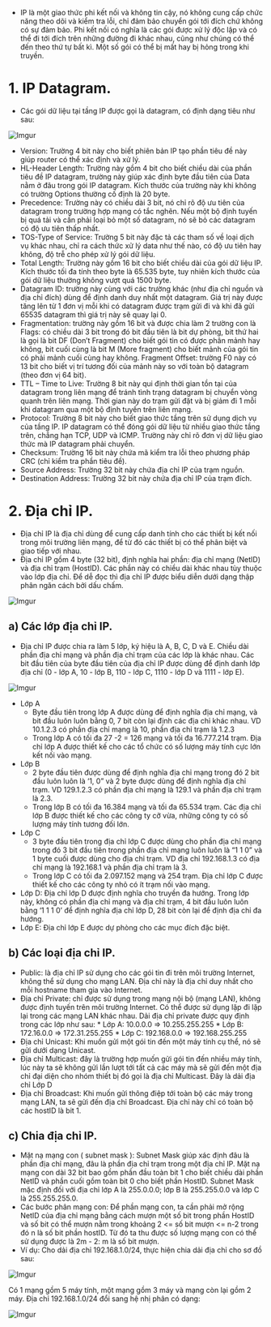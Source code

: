 - IP là một giao thức phi kết nối và không tin cậy, nó không cung cấp chức năng theo dõi và kiểm tra lỗi, chỉ đảm bảo chuyển gói tới đích chứ không có sự đảm bảo. Phi kết nối có nghĩa là các gói được xử lý độc lập và có thể đi tới đích trên những đường đi khác nhau, cũng như chúng có thể đến theo thứ tự bất kì. Một số gói có thể bị mất hay bị hỏng trong khi truyền.

# 1. IP Datagram.
* Các gói dữ liệu tại tầng IP được gọi là datagram, có định dạng tiêu như sau:

![Imgur](https://i.imgur.com/oS0EZgn.png)

  * Version: Trường 4 bit này cho biết phiên bản IP tạo phần tiêu đề này giúp router có thể xác định và xử lý.
  * HL-Header Length: Trường này gồm 4 bit cho biết chiều dài của phần tiêu đề IP datagram, trường này giúp xác định byte đầu tiên của Data nằm ở đâu trong gói IP datagram. Kích thước của trường này khi không có trường Options thường cố định là 20 byte.
  * Precedence: Trường này có chiều dài 3 bit, nó chỉ rõ độ ưu tiên của datagram trong trường hợp mạng có tắc nghẽn. Nếu một bộ định tuyến bị quá tải và cần phải loại bỏ một số datagram, nó sẽ bỏ các datagram có độ ưu tiên thấp nhất.
  * TOS-Type of Service: Trường 5 bit này đặc tả các tham số về loại dịch vụ khác nhau, chỉ ra cách thức xử lý data như thế nào, có độ ưu tiên hay không, độ trễ cho phép xử lý gói dữ liệu.
  * Total Length: Trường này gồm 16 bit cho biết chiều dài của gói dữ liệu IP. Kích thước tối đa tính theo byte là 65.535 byte, tuy nhiên kích thước của gói dữ liệu thường không vượt quá 1500 byte.
  * Datagram ID: trường này cùng với các trường khác (như địa chỉ nguồn và địa chỉ đích) dùng để định danh duy nhất một datagram. Giá trị này được tăng lên từ 1 đơn vị mỗi khi có datagram được trạm gửi đi và khi đã gửi 65535 datagram thì giá trị này sẽ quay lại 0.
  * Fragmentation: trường này gồm 16 bit và được chia làm 2 trường con là Flags: có chiều dài 3 bit trong đó bit đầu tiên là bit dự phòng, bit thứ hai là gọi là bit DF (Don’t Fragment) cho biết gói tin có được phân mảnh hay không, bit cuối cùng là bit M (More fragment) cho biết mảnh của gói tin có phải mảnh cuối cùng hay không. Fragment Offset: trường F0 này có 13 bit cho biết vị trí tương đối của mảnh này so với toàn bộ datagram (theo đơn vị 64 bit). 
  * TTL – Time to Live: Trường 8 bit này qui định thời gian tồn tại của datagram trong liên mạng để tránh tình trạng datagram bị chuyển vòng quanh trên liên mạng. Thời gian này do trạm gửi đặt và bị giảm đi 1 mỗi khi datagram qua một bộ định tuyến trên liên mạng.
  * Protocol: Trường 8 bit này cho biết giao thức tầng trên sử dụng dịch vụ của tầng IP. IP datagram có thể đóng gói dữ liệu từ nhiều giao thức tầng trên, chẳng hạn TCP, UDP và ICMP. Trường này chỉ rõ đơn vị dữ liệu giao thức mà IP datagram phải chuyển.
  * Checksum: Trường 16 bit này chứa mã kiểm tra lỗi theo phương pháp CRC (chỉ kiểm tra phần tiêu đề).
  * Source Address: Trường 32 bit này chứa địa chỉ IP của trạm nguồn.
  * Destination Address: Trường 32 bit này chứa địa chỉ IP của trạm đích.

# 2. Địa chỉ IP.
* Địa chỉ IP là địa chỉ dùng để cung cấp danh tính cho các thiết bị kết nối trong môi trường liên mạng, để từ đó các thiết bị có thể phân biệt và giao tiếp với nhau.
* Địa chỉ IP gồm 4 byte (32 bit), định nghĩa hai phần: địa chỉ mạng (NetID) và địa chỉ trạm (HostID). Các phần này có chiều dài khác nhau tùy thuộc  vào lớp địa chỉ. Để dễ đọc thì địa chỉ IP được biểu diễn dưới dạng thập phân ngăn cách bởi dấu chấm.

![Imgur](https://i.imgur.com/BxVp4MI.png)

## a) Các lớp địa chỉ IP.
* Địa chỉ IP được chia ra làm 5 lớp, ký hiệu là A, B, C, D và E. Chiều dài phần địa chỉ mạng và phần địa chỉ trạm của các lớp là khác nhau. Các bit đầu tiên của byte đầu tiên của địa chỉ IP được dùng để định danh lớp địa chỉ (0 - lớp A, 10 - lớp B, 110 - lớp C, 1110 - lớp D và 1111 - lớp E).

![Imgur](https://i.imgur.com/fjaFmDf.png)

* Lớp A
  * Byte đầu tiên trong lớp A được dùng để định nghĩa địa chỉ mạng, và bit đầu luôn luôn bằng 0, 7 bit còn lại định các địa chỉ khác nhau. VD 10.1.2.3 có phần địa chỉ mạng là 10, phần địa chỉ trạm là 1.2.3
  * Trong lớp A có tối đa 27 -2 = 126 mạng và tối đa 16.777.214 trạm. Địa chỉ lớp A được thiết kế cho các tổ chức có số lượng máy tính cực lớn kết nối vào mạng.
* Lớp B
  * 2 byte đầu tiên được dùng để định nghĩa địa chỉ mạng trong đó 2 bit đầu luôn luôn là ‘1, 0” và 2 byte được dùng để định nghĩa địa chỉ trạm. VD 129.1.2.3 có phần địa chỉ mạng là 129.1 và phần địa chỉ trạm là 2.3. 
  * Trong lớp B có tối đa 16.384 mạng và tối đa 65.534 trạm. Các địa chỉ lớp B được thiết kế cho các công ty cỡ vừa, những công ty có số lượng máy tính tương đối lớn.
* Lớp C
  * 3 byte đầu tiên trong địa chỉ lớp C được dùng cho phần địa chỉ mạng trong đó 3 bit đầu tiên trong phần địa chỉ mạng luôn luôn là “1 1 0” và 1 byte cuối được dùng cho địa chỉ trạm. VD địa chỉ 192.168.1.3 có địa chỉ mạng là 192.168.1 và phần địa chỉ trạm là 3.
  * Trong lớp C có tối đa 2.097.152 mạng và 254 trạm. Địa chỉ lớp C được thiết kế cho các công ty nhỏ có ít trạm nối vào mạng.
* Lớp D: Địa chỉ lớp D được định nghĩa cho truyền đa hướng. Trong lớp này, không có phần địa chỉ mạng và địa chỉ trạm, 4 bit đầu luôn luôn bằng ‘1 1 1 0’ để định nghĩa địa chỉ lớp D, 28 bit còn lại để định địa chỉ đa hướng.
* Lớp E: Địa chỉ lớp E được dự phòng cho các mục đích đặc biệt.

## b) Các loại địa chỉ IP.
* Public: là địa chỉ IP sử dụng cho các gói tin đi trên môi trường Internet, không thể sử dụng cho mạng LAN. Địa chỉ này là địa chỉ duy nhất cho mỗi hostname tham gia vào Internet.
* Địa chỉ Private: chỉ được sử dụng trong mạng nội bộ (mạng LAN), không được định tuyến trên môi trường Internet. Có thể được sử dụng lặp đi lặp lại trong các mạng LAN khác nhau. Dải địa chỉ private được quy định trong các lớp như sau:
        * Lớp A: 10.0.0.0 => 10.255.255.255
        * Lớp B: 172.16.0.0 => 172.31.255.255
        * Lớp C: 192.168.0.0 => 192.168.255.255
* Địa chỉ Unicast: Khi muốn gửi một gói tin đến một máy tính cụ thể, nó sẽ gửi dưới dạng Unicast.
* Địa chỉ Multicast: đây là trường hợp muốn gửi gói tin đến nhiều máy tính, lúc này ta sẽ không gửi lần lượt tới tất cả các máy mà sẽ gửi đến một địa chỉ đại diện cho nhóm thiết bị đó gọi là địa chỉ Multicast. Đây là dải địa chỉ Lớp D
* Địa chỉ Broadcast: Khi muốn gửi thông điệp tới toàn bộ các máy trong mạng LAN, ta sẽ gửi đến địa chỉ Broadcast. Địa chỉ này chỉ có toàn bộ các hostID là bit 1.

## c) Chia địa chỉ IP.
*  Mặt nạ mạng con ( subnet mask ): Subnet Mask giúp xác định đâu là phần địa chỉ mạng, đâu là phần địa chỉ trạm trong một địa chỉ IP. Mặt nạ mạng con dài 32 bit bao gồm phần đầu toàn bit 1 cho biết chiều dài phần NetID và phần cuối gồm toàn bit 0 cho biết phần HostID. Subnet Mask mặc định đối với địa chỉ lớp A là 255.0.0.0; lớp B là 255.255.0.0 và lớp C là 255.255.255.0.
* Các bước phân mạng con: Để phần mạng con, ta cần phải mở rộng NetID của địa chỉ mạng bằng cách mượn một số bit trong phần HostID và số bit có thể mượn nằm trong khoảng 2 <= số bit mượn <= n-2 trong đó n là số bit phần hostID. Từ đó ta thu được số lượng mạng con có thể sử dụng được là 2m - 2: m là số bit mượn.
* Ví dụ: Cho dải địa chỉ 192.168.1.0/24, thực hiện chia dải địa chỉ cho sơ đồ sau:

![Imgur](https://i.imgur.com/UUw1Bg1.png)

Có 1 mạng gồm 5 máy tính, một mạng gồm 3 máy và mạng còn lại gồm 2 máy.
Địa chỉ 192.168.1.0/24 đổi sang hệ nhị phân có dạng:

![Imgur](https://i.imgur.com/93MSODZ.png)
























